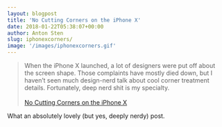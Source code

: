 ```yaml
---
layout: blogpost
title: 'No Cutting Corners on the iPhone X'
date: 2018-01-22T05:38:07+00:00
author: Anton Sten
slug: iphonexcorners/
image: '/images/iphonexcorners.gif'
---
```


>When the iPhone X launched, a lot of designers were put off about the screen shape. Those complaints have mostly died down, but I haven’t seen much design-nerd talk about cool corner treatment details. Fortunately, deep nerd shit is my specialty.<br /><br />
[No Cutting Corners on the iPhone X](https://medium.com/tall-west/no-cutting-corners-on-the-iphone-x-97a9413b94e)

What an absolutely lovely (but yes, deeply nerdy) post. 
